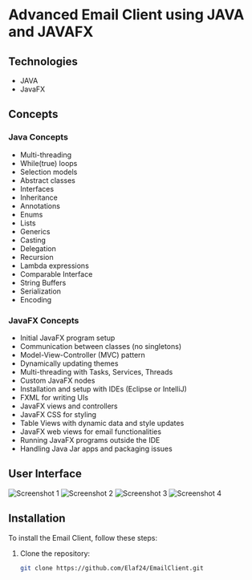 # Advanced Email Client using JAVA and JAVAFX

## Technologies

- JAVA
- JavaFX

## Concepts

### Java Concepts

- Multi-threading
- While(true) loops
- Selection models
- Abstract classes
- Interfaces
- Inheritance
- Annotations
- Enums
- Lists
- Generics
- Casting
- Delegation
- Recursion
- Lambda expressions
- Comparable Interface
- String Buffers
- Serialization
- Encoding

### JavaFX Concepts

- Initial JavaFX program setup
- Communication between classes (no singletons)
- Model-View-Controller (MVC) pattern
- Dynamically updating themes
- Multi-threading with Tasks, Services, Threads
- Custom JavaFX nodes
- Installation and setup with IDEs (Eclipse or IntelliJ)
- FXML for writing UIs
- JavaFX views and controllers
- JavaFX CSS for styling
- Table Views with dynamic data and style updates
- JavaFX web views for email functionalities
- Running JavaFX programs outside the IDE
- Handling Java Jar apps and packaging issues

## User Interface

![Screenshot 1](https://github.com/Elaf24/EmailClient/assets/110555263/7f2889f6-acc1-438d-b1f7-42111dbee10b)
![Screenshot 2](https://github.com/Elaf24/EmailClient/assets/110555263/5af22d5f-1679-4628-a768-13f9701ddb82)
![Screenshot 3](https://github.com/Elaf24/EmailClient/assets/110555263/acab9dd1-537b-4780-a1e0-c2422cf31f4d)
![Screenshot 4](https://github.com/Elaf24/EmailClient/assets/110555263/727facbe-e6dd-48d9-aa6b-f34e81df4dcf)

## Installation

To install the Email Client, follow these steps:

1. Clone the repository:
   ```sh
   git clone https://github.com/Elaf24/EmailClient.git
